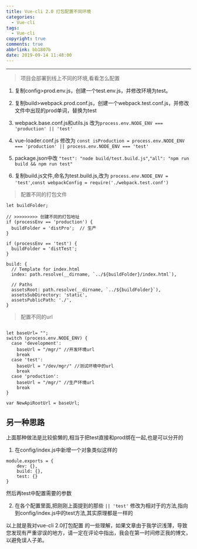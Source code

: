 ```yaml
---
title: Vue-cli 2.0 打包配置不同环境
categories:
  - Vue-cli
tags:
  - Vue-cli
copyright: true
comments: true
abbrlink: bb1807b
date: 2019-09-14 11:48:00
---
```


<hr style='filter:progid:DXImageTransform.Microsoft.Glow(color=#FF0000,strength=10)' color='#FF0000' size='1' />

> 项目会部署到线上不同的环境,看看怎么配置

<!--more-->

1. 复制config>prod.env.js，创建一个test.env.js，并修改环境为test。

2. 复制build>webpack.prod.conf.js，创建一个webpack.test.conf.js，并修改文件中出现的prod单词，替换为test

3. webpack.base.conf.js和utils.js 改为`process.env.NODE_ENV === 'production' || 'test'`

4. vue-loader.conf.js 修改为 `const isProduction = process.env.NODE_ENV === 'production' || process.env.NODE_ENV === 'test'`

4. package.json中改 `"test": "node build/test.build.js"`,`"all": "npm run build && npm run test"`

5. 复制build.js文件,命名为test.build.js,改为 `process.env.NODE_ENV = 'test'`,`const webpackConfig = require('./webpack.test.conf')`

> 配置不同的打包文件

```
let buildFolder;

// >>>>>>>>> 创建不同的打包地址
if (processEnv == 'production') {
  buildFolder = 'distPro';  // 生产
}

if (processEnv == 'test') {
  buildFolder = 'distTest';
}

```

```
build: {
  // Template for index.html
  index: path.resolve(__dirname, `../${buildFolder}/index.html`),

  // Paths
  assetsRoot: path.resolve(__dirname, `../${buildFolder}`),
  assetsSubDirectory: 'static',
  assetsPublicPath: './',
}
```

> 配置不同的url

```

let baseUrl= "";
switch (process.env.NODE_ENV) {
  case 'development':
    baseUrl = "/mgr/" //开发环境url
    break
  case 'test':
    baseUrl = "/dev/mgr/" //测试环境中的url
    break
  case 'production':
    baseUrl = "/mgr/" //生产环境url
    break
}

var NewApiRootUrl = baseUrl;
```


## 另一种思路

上面那种做法是比较偷懒的,相当于把test直接和prod绑在一起,也是可以分开的

1. 在config/index.js中新增一个对象类似这样的

```
module.exports = {
    dev: {},
    build: {},
    test: {}
}
```

然后再test中配置需要的参数

2. 在各个配置里面,把刚刚上面提到的那些 `|| 'test'` 修改为相对于的方法,指向到config/index.js中的test方法,其实原理都是一样的


以上就是我对vue-cli 2.0打包配置 的一些理解，如果文章由于我学识浅薄，导致您发现有严重谬误的地方，请一定在评论中指出，我会在第一时间修正我的博文，以避免误人子弟。
